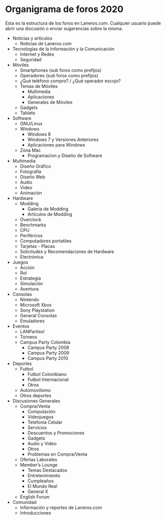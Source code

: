 # Organigrama de foros 2020
Esta es la estructura de los foros en Laneros.com. Cualquier usuario puede abrir una discusión o enviar sugerencias sobre la misma.

* Noticias y artículos
  * Noticias de Laneros.com
* Tecnologías de la Información y la Comunicación
  * Internet y Redes
  * Seguridad
* Móviles
  * Smartphones (sub foros como prefijos)
  * Operadores (sub foros como prefijos)
  * ¿Qué teléfono compro? / ¿Qué operador escojo?
  * Temas de Móviles
    * Multimedia
    * Aplicaciones
    * Generales de Móviles
  * Gadgets
  * Tablets
* Software
  * GNU/Linux
  * Windows
    * Windows 8
    * Windows 7 y Versiones Anteriores
    * Aplicaciones para Windows
  * Zona Mac
    * Programacion y Diseño de Software
* Multimedia
  * Diseño Gráfico
  * Fotografía
  * Diseño Web
  * Audio
  * Video
  * Animación
* Hardware
  * Modding
    * Galería de Modding
    * Artículos de Modding
  * Overclock
  * Benchmarks
  * CPU
  * Periféricos
  * Computadores portatiles
  * Tarjetas - Placas
  * Solicitudes y Recomendaciones de Hardware
  * Electrónica
* Juegos
  * Acción
  * Rol
  * Estrategia
  * Simulación
  * Aventura
* Consolas
  * Nintendo
  * Microsoft Xbox
  * Sony Playstation
  * General Consolas
  * Emuladores
* Eventos
  * LANParties!
  * Torneos
  * Campus Party Colombia
    * Campus Party 2008
    * Campus Party 2009
    * Campus Party 2010
* Deportes
  * Futbol
    * Futbol Colombiano
    * Futbol Internacional
    * Otros
  * Automovilismo
  * Otros deportes
* Discusiones Generales
  * Compra/Venta
    * Computación
    * Videojuegos
    * Telefonía Celular
    * Servicios
    * Descuentos y Promociones
    * Gadgets
    * Audio y Video
    * Otros
    * Problemas en Compra/Venta
  * Ofertas Laborales
  * Member’s Lounge
    * Temas Destacados
    * Entretenimiento
    * Cumpleaños
    * El Mundo Real
    * General X
  * English Forum
* Comunidad
  * Información y reportes de Laneros.com
  * Introducciones
